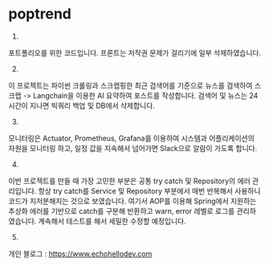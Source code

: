 # poptrend
1. 
포트폴리오를 위한 코드입니다.
프론트는 저작권 문제가 걸리기에 일부 삭제하였습니다.


2.
이 프로젝트는 파이썬 크롤링과 스크랩핑한 최근 검색어를 기준으로 뉴스를 검색하여 스크랩 -> Langchain을 이용한 AI 요약하여 포스트를 작성합니다.
검색어 및 뉴스는 24시간이 지나면 빅쿼리 백업 및 DB에서 삭제합니다.


3.
모니터링은 Actuator, Prometheus, Grafana를 이용하여 시스템과 어플리케이션의 자원을 모니터링 하고,
일정 값을 지속해서 넘어가면 Slack으로 알람이 가도록 합니다.


4.
이번 프로젝트를 만들 때 가장 고민한 부분은 공통 try catch 및 Repository의 에러 관리입니다.
항상 try catch를 Service 및 Repository 부분에서 매번 반복해서 사용하니 코드가 지저분해지는 것으로 보였습니다.
여기서 AOP를 이용해 Spring에서 지원하는 추상화 에러를 기반으로 catch를 구분해 반환하고 warn, error 레벨로 로그를 관리하였습니다.
계속해서 테스트를 해서 세밀한 수정할 예정입니다.


5.
개인 블로그 : https://www.echohellodev.com
